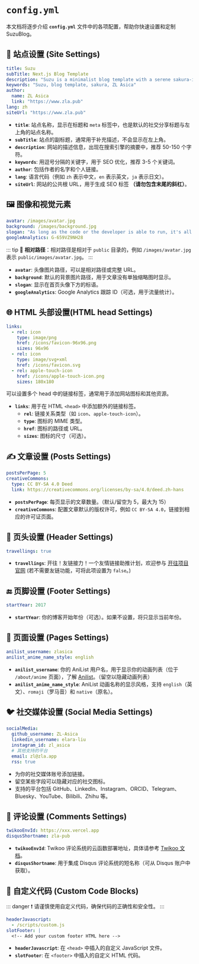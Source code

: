 # `config.yml`

本文档将逐步介绍 **`config.yml`** 文件中的各项配置，帮助你快速设置和定制 SuzuBlog。

## 📝 站点设置 (Site Settings)

```yaml
title: Suzu
subTitle: Next.js Blog Template
description: "Suzu is a minimalist blog template with a serene sakura-inspired theme, blending modern design with a touch of traditional Japanese aesthetics."
keywords: "Suzu, blog template, sakura, ZL Asica"
author:
  name: ZL Asica
  link: "https://www.zla.pub"
lang: zh
siteUrl: "https://www.zla.pub"
```

- **`title`**: 站点名称，显示在标题和 `meta` 标签中，也是默认的社交分享标题与左上角的站点名称。
- **`subTitle`**: 站点的副标题，通常用于补充描述，不会显示在左上角。
- **`description`**: 网站的描述信息，出现在搜索引擎的摘要中，推荐 50-150 个字符。
- **`keywords`**: 用逗号分隔的关键字，用于 SEO 优化，推荐 3-5 个关键词。
- **`author`**: 包括作者的名字和个人链接。
- **`lang`**: 语言代码（例如 `zh` 表示中文，`en` 表示英文，`ja` 表示日文）。
- **`siteUrl`**: 网站的公共根 URL，用于生成 SEO 标签 **（请勿包含末尾的斜杠）**。

## 🖼️ 图像和视觉元素

```yaml
avatar: /images/avatar.jpg
background: /images/background.jpg
slogan: "As long as the code or the developer is able to run, it's all good."
googleAnalytics: G-659VZ9NH28
```

::: tip
📌 **相对路径**：相对路径是相对于 `public` 目录的，例如 `/images/avatar.jpg` 表示 `public/images/avatar.jpg`。
:::

- **`avatar`**: 头像图片路径，可以是相对路径或完整 URL。
- **`background`**: 默认的背景图片路径，用于文章没有单独缩略图时显示。
- **`slogan`**: 显示在首页头像下方的标语。
- **`googleAnalytics`**: Google Analytics 跟踪 ID（可选，用于流量统计）。

## 🌐 HTML 头部设置(HTML head Settings)

```yaml
links:
  - rel: icon
    type: image/png
    href: /icons/favicon-96x96.png
    sizes: 96x96
  - rel: icon
    type: image/svg+xml
    href: /icons/favicon.svg
  - rel: apple-touch-icon
    href: /icons/apple-touch-icon.png
    sizes: 180x180
```

可以设置多个 head 中的链接标签，通常用于添加网站图标和其他资源。

- **`links`**: 用于在 HTML `<head>` 中添加额外的链接标签。
  - **`rel`**: 链接关系类型（如 `icon`、`apple-touch-icon`）。
  - **`type`**: 图标的 MIME 类型。
  - **`href`**: 图标的路径或 URL。
  - **`sizes`**: 图标的尺寸（可选）。

## ✍️ 文章设置 (Posts Settings)

```yaml
postsPerPage: 5
creativeCommons:
  type: CC BY-SA 4.0 Deed
  link: https://creativecommons.org/licenses/by-sa/4.0/deed.zh-hans
```

- **`postsPerPage`**: 每页显示的文章数量。（默认/留空为 5，最大为 15）
- **`creativeCommons`**: 配置文章默认的版权许可，例如 `CC BY-SA 4.0`，链接到相应的许可证页面。

## 📌 页头设置 (Header Settings)

```yaml
travellings: true
```

- **`travellings`**: 开往！友链接力！一个友情链接助推计划，欢迎参与 [开往项目官网](https://www.travellings.cn/) (若不需要友链功能，可将此项设置为 `false`。)

## 🔚 页脚设置 (Footer Settings)

```yaml
startYear: 2017
```

- **`startYear`**: 你的博客开始年份（可选）。如果不设置，将只显示当前年份。

## 📄 页面设置 (Pages Settings)

```yaml
anilist_username: zlasica
anilist_anime_name_style: english
```

- **`anilist_username`**: 你的 AniList 用户名，用于显示你的动画列表（位于 `/about/anime` 页面），了解 [Anilist](https://anilist.co/)。（留空以隐藏动画列表）
- **`anilist_anime_name_style`**: AniList 动画名称的显示风格，支持 `english`（英文）、`romaji`（罗马音）和 `native`（原名）。

## 🐦 社交媒体设置 (Social Media Settings)

```yaml
socialMedia:
  github_username: ZL-Asica
  linkedin_username: elara-liu
  instagram_id: zl_asica
  # 其他支持的平台
  email: zl@zla.app
  rss: true
```

- 为你的社交媒体账号添加链接。
- 留空某些字段可以隐藏对应的社交图标。
- 支持的平台包括 GitHub、LinkedIn、Instagram、ORCID、Telegram、Bluesky、YouTube、Bilibili、Zhihu 等。

## 💬 评论设置 (Comments Settings)

```yaml
twikooEnvId: https://xxx.vercel.app
disqusShortname: zla-pub
```

- **`twikooEnvId`**: Twikoo 评论系统的云函数部署地址，具体请参考 [Twikoo 文档](https://twikoo.js.org/)。
- **`disqusShortname`**: 用于集成 Disqus 评论系统的短名称（可从 Disqus 账户中获取）。

## 🔧 自定义代码 (Custom Code Blocks)

::: danger
❗️ 请谨慎使用自定义代码，确保代码的正确性和安全性。
:::

```yaml
headerJavascript:
  - /scripts/custom.js
slotFooter: |
  <!-- Add your custom footer HTML here -->
```

- **`headerJavascript`**: 在 `<head>` 中插入的自定义 JavaScript 文件。
- **`slotFooter`**: 在 `<footer>` 中插入的自定义 HTML 代码。
